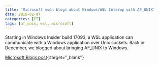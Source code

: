 ```yaml
---
title: 'Microsoft msdn blogs about Windows/WSL Interop with AF_UNIX'
date: 2018-02-07
categories: [IT]
tags: [af_unix, wsl, microsoft]
---
```

Starting in Windows Insider build 17093, a WSL application can communicate with a Windows application over Unix sockets. Back in December, we blogged about bringing AF_UNIX to Windows.

[Microsoft Blogs post](https://blogs.msdn.microsoft.com/commandline/2018/02/07/windowswsl-interop-with-af_unix/){:target="_blank"}

